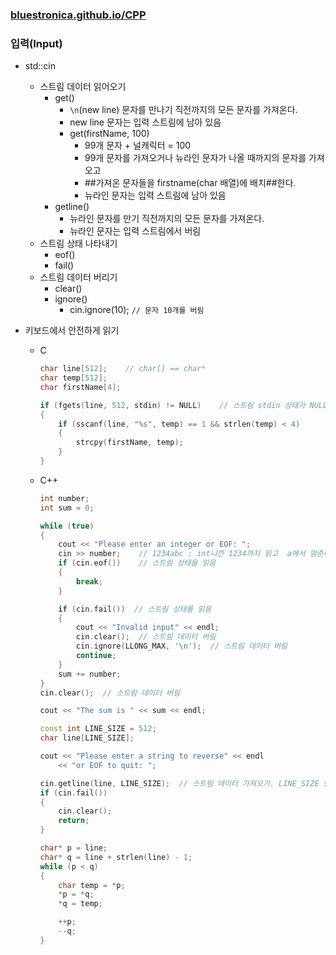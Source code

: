 ### [bluestronica.github.io/CPP](https://bluestronica.github.io/CPP)

### 입력(Input)
- std::cin
    - 스트림 데이터 읽어오기
        - get()
            - `\n`(new line) 문자를 만나기 직전까지의 모든 문자를 가져온다.
            - new line 문자는 입력 스트림에 남아 있음
            - get(firstName, 100)
                - 99개 문자 + 널캐릭터 = 100
                - 99개 문자를 가져오거나 뉴라인 문자가 나올 때까지의 문자를 가져오고
                - ##가져온 문자들을 firstname(char 배열)에 배치##한다.
                - 뉴라인 문자는 입력 스트림에 남아 있음
        - getline()
            - 뉴라인 문자를 만기 직전까지의 모든 문자를 가져온다.
            - 뉴라인 문자는 입력 스트림에서 버림
    - 스트림 상태 나타내기
        - eof()
        - fail()
    - 스트림 데이터 버리기
        - clear()
        - ignore()
            - cin.ignore(10);   `// 문자 10개를 버림`

- 키보드에서 안전하게 읽기
    - C
        ```C
        char line[512];    // char[] == char*
        char temp[512];
        char firstName[4];

        if (fgets(line, 512, stdin) != NULL)    // 스트림 stdin 상태가 NULL 아닐 때까지
        {
            if (sscanf(line, "%s", temp) == 1 && strlen(temp) < 4)
            {
                strcpy(firstName, temp);
            }
        }
        ```
    - C++
        ```C++
        int number;
        int sum = 0;

        while (true)
        {
            cout << "Please enter an integer or EOF: ";
            cin >> number;    // 1234abc : int니깐 1234까지 읽고  a에서 멈춘다. 스트림 상태가 설정된다.
            if (cin.eof())    // 스트림 상태을 읽음
            {
                break;
            }

            if (cin.fail())  // 스트림 상태를 읽음
            {
                cout << "Invalid input" << endl;
                cin.clear();  // 스트림 데이터 버림
                cin.ignore(LLONG_MAX, '\n');  // 스트림 데이터 버림
                continue;
            }
            sum += number;
        }
        cin.clear();  // 스트림 데이터 버림

        cout << "The sum is " << sum << endl;
        ```

        ```C++
        const int LINE_SIZE = 512;
        char line[LINE_SIZE];

        cout << "Please enter a string to reverse" << endl
            << "or EOF to quit: ";

        cin.getline(line, LINE_SIZE);  // 스트림 데이터 가져오기. LINE_SIZE 만큼 읽어 line에 저장
        if (cin.fail())
        {
            cin.clear();
            return;
        }

        char* p = line;
        char* q = line + strlen(line) - 1;
        while (p < q)
        {
            char temp = *p;
            *p = *q;
            *q = temp;

            ++p;
            --q;
        }
        ```
